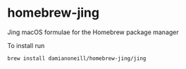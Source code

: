 # homebrew-jing

Jing macOS formulae for the Homebrew package manager

To install run

````bash
brew install damianoneill/homebrew-jing/jing
````